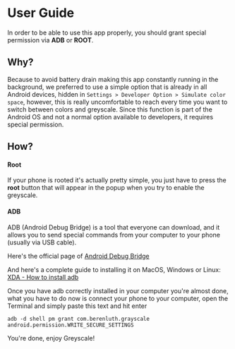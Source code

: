 # User Guide
In order to be able to use this app properly, you should grant special permission via **ADB** or **ROOT**.

## Why?
Because to avoid battery drain making this app constantly running in the background, we preferred to use a simple option that is already in all Android devices, hidden in 
```Settings > Developer Option > Simulate color space```, however, this is really uncomfortable to reach every time you want to switch between colors and greyscale.
Since this function is part of the Android OS and not a normal option available to developers, it requires special permission.


## How?
#### Root
If your phone is rooted it's actually pretty simple, you just have to press the **root** button that will appear in the popup when you try to enable the greyscale.
#### ADB
ADB (Android Debug Bridge) is a tool that everyone can download, and it allows you to send special commands from your computer to your phone (usually via USB cable).

Here's the official page of [Android Debug Bridge](https://developer.android.com/studio/command-line/adb)

And here's a complete guide to installing it on MacOS, Windows or Linux: [XDA - How to install adb](https://www.xda-developers.com/install-adb-windows-macos-linux/)

Once you have adb correctly installed in your computer you're almost done, what you have to do now is connect your phone to your computer, open the Terminal and simply paste this text and hit enter

    adb -d shell pm grant com.berenluth.grayscale android.permission.WRITE_SECURE_SETTINGS

You're done, enjoy Greyscale!
